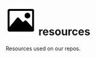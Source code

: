 <img src="https://github.com/techshareroom/resources/raw/main/images/resourcesicon.png" width="80"> resources
=============================================

Resources used on our repos.